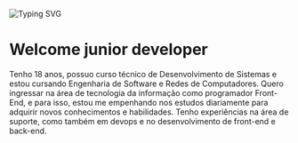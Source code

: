 ![Typing SVG](https://readme-typing-svg.demolab.com?font=Fira+Code&size=30&duration=4500&pause=1000&color=02A676&center=true&vCenter=false&width=1000&height=52&lines=Hello+World!;My+name+is+Daniel;Studying+systems+development;Always+wanting+to+learn+more)

# Welcome junior developer

Tenho 18 anos, possuo curso técnico de Desenvolvimento de Sistemas e estou cursando Engenharia de Software e Redes de Computadores. Quero ingressar na área de tecnologia da informação como programador Front-End, e para isso, estou me empenhando nos estudos diariamente para adquirir novos conhecimentos e habilidades. Tenho experiências na área de suporte, como também em devops e no desenvolvimento de front-end e back-end.
